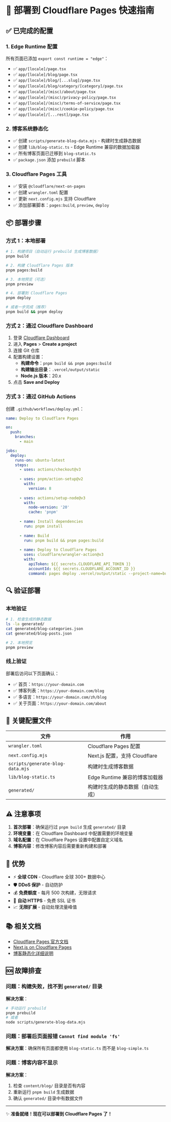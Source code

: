 # 🚀 部署到 Cloudflare Pages 快速指南

## ✅ 已完成的配置

### 1. **Edge Runtime 配置**
所有页面已添加 `export const runtime = "edge"`：
- ✅ `app/[locale]/page.tsx`
- ✅ `app/[locale]/blog/page.tsx`
- ✅ `app/[locale]/blog/[...slug]/page.tsx`
- ✅ `app/[locale]/blog/category/[category]/page.tsx`
- ✅ `app/[locale]/(misc)/about/page.tsx`
- ✅ `app/[locale]/(misc)/privacy-policy/page.tsx`
- ✅ `app/[locale]/(misc)/terms-of-service/page.tsx`
- ✅ `app/[locale]/(misc)/cookie-policy/page.tsx`
- ✅ `app/[locale]/[...rest]/page.tsx`

### 2. **博客系统静态化**
- ✅ 创建 `scripts/generate-blog-data.mjs` - 构建时生成静态数据
- ✅ 创建 `lib/blog-static.ts` - Edge Runtime 兼容的数据加载器
- ✅ 所有博客页面已迁移到 `blog-static.ts`
- ✅ `package.json` 添加 `prebuild` 脚本

### 3. **Cloudflare Pages 工具**
- ✅ 安装 `@cloudflare/next-on-pages`
- ✅ 创建 `wrangler.toml` 配置
- ✅ 更新 `next.config.mjs` 支持 Cloudflare
- ✅ 添加部署脚本：`pages:build`, `preview`, `deploy`

## 📦 部署步骤

### 方式 1：本地部署

```bash
# 1. 构建项目（自动运行 prebuild 生成博客数据）
pnpm build

# 2. 构建 Cloudflare Pages 版本
pnpm pages:build

# 3. 本地预览（可选）
pnpm preview

# 4. 部署到 Cloudflare Pages
pnpm deploy

# 或者一步完成（推荐）
pnpm build && pnpm deploy
```

### 方式 2：通过 Cloudflare Dashboard

1. 登录 [Cloudflare Dashboard](https://dash.cloudflare.com/)
2. 进入 **Pages** > **Create a project**
3. 连接 Git 仓库
4. 配置构建设置：
   - **构建命令**：`pnpm build && pnpm pages:build`
   - **构建输出目录**：`.vercel/output/static`
   - **Node.js 版本**：20.x
5. 点击 **Save and Deploy**

### 方式 3：通过 GitHub Actions

创建 `.github/workflows/deploy.yml`：

```yaml
name: Deploy to Cloudflare Pages

on:
  push:
    branches:
      - main

jobs:
  deploy:
    runs-on: ubuntu-latest
    steps:
      - uses: actions/checkout@v3
      
      - uses: pnpm/action-setup@v2
        with:
          version: 8
      
      - uses: actions/setup-node@v3
        with:
          node-version: '20'
          cache: 'pnpm'
      
      - name: Install dependencies
        run: pnpm install
      
      - name: Build
        run: pnpm build && pnpm pages:build
      
      - name: Deploy to Cloudflare Pages
        uses: cloudflare/wrangler-action@v3
        with:
          apiToken: ${{ secrets.CLOUDFLARE_API_TOKEN }}
          accountId: ${{ secrets.CLOUDFLARE_ACCOUNT_ID }}
          command: pages deploy .vercel/output/static --project-name=bulkresizeimages
```

## 🔍 验证部署

### 本地验证

```bash
# 1. 检查生成的静态数据
ls -la generated/
cat generated/blog-categories.json
cat generated/blog-posts.json

# 2. 本地预览
pnpm preview
```

### 线上验证

部署后访问以下页面确认：
- ✅ 首页：`https://your-domain.com`
- ✅ 博客列表：`https://your-domain.com/blog`
- ✅ 多语言：`https://your-domain.com/zh/blog`
- ✅ 关于页面：`https://your-domain.com/about`

## 🎯 关键配置文件

| 文件 | 作用 |
|------|------|
| `wrangler.toml` | Cloudflare Pages 配置 |
| `next.config.mjs` | Next.js 配置，支持 Cloudflare |
| `scripts/generate-blog-data.mjs` | 构建时生成博客数据 |
| `lib/blog-static.ts` | Edge Runtime 兼容的博客加载器 |
| `generated/` | 构建时生成的静态数据（自动生成） |

## ⚠️ 注意事项

1. **首次部署**：确保运行过 `pnpm build` 生成 `generated/` 目录
2. **环境变量**：在 Cloudflare Dashboard 中配置需要的环境变量
3. **域名配置**：在 Cloudflare Pages 设置中配置自定义域名
4. **博客内容**：修改博客内容后需要重新构建和部署

## 🌟 优势

- ⚡ **全球 CDN** - Cloudflare 全球 300+ 数据中心
- 🛡️ **DDoS 保护** - 自动防护
- 💰 **免费额度** - 每月 500 次构建，无限请求
- 🚀 **自动 HTTPS** - 免费 SSL 证书
- 📈 **无限扩展** - 自动处理流量峰值

## 📚 相关文档

- [Cloudflare Pages 官方文档](https://developers.cloudflare.com/pages/)
- [Next.js on Cloudflare Pages](https://developers.cloudflare.com/pages/framework-guides/nextjs/)
- [博客静态化详细说明](./CLOUDFLARE_PAGES_BLOG.md)

## 🆘 故障排查

### 问题：构建失败，找不到 `generated/` 目录

**解决方案**：
```bash
# 手动运行 prebuild
pnpm prebuild
# 或者
node scripts/generate-blog-data.mjs
```

### 问题：部署后页面报错 `Cannot find module 'fs'`

**解决方案**：确保所有页面都使用 `blog-static.ts` 而不是 `blog-simple.ts`

### 问题：博客内容不显示

**解决方案**：
1. 检查 `content/blog/` 目录是否有内容
2. 重新运行 `pnpm build` 生成数据
3. 确认 `generated/` 目录中有数据文件

---

✨ **准备就绪！现在可以部署到 Cloudflare Pages 了！**

